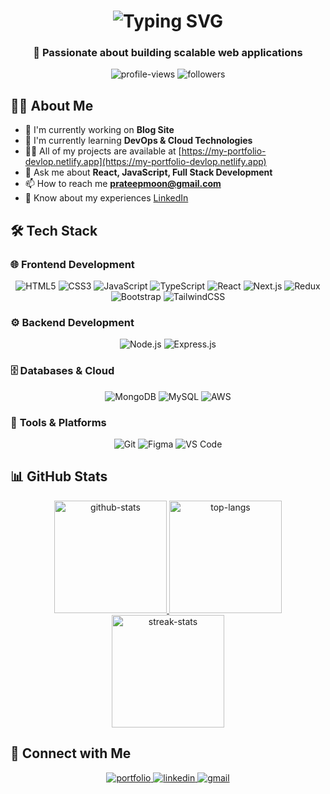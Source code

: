 <h1 align="center"> 
  <img src="https://readme-typing-svg.herokuapp.com/?font=Fira+Code&size=35&duration=4000&pause=1000&color=22C55E&center=true&vCenter=true&width=600&height=70&lines=Hi+👋,+I'm+Muneshwar+Prateep;Full+Stack+Developer;Cloud+Enthusiast;Problem+Solver" alt="Typing SVG" />
</h1>

<h3 align="center">🚀 Passionate about building scalable web applications</h3>

<p align="center">
  <img src="https://komarev.com/ghpvc/?username=prateep-coder&label=Profile%20views&color=0e75b6&style=flat" alt="profile-views" />
  <img src="https://img.shields.io/github/followers/prateep-coder?label=Follow&style=social" alt="followers" />
</p>

## 👨‍💻 About Me

- 🔭 I'm currently working on **Blog Site**
- 🌱 I'm currently learning **DevOps & Cloud Technologies**
- 👨‍💻 All of my projects are available at [https://my-portfolio-devlop.netlify.app](https://my-portfolio-devlop.netlify.app)
- 💬 Ask me about **React, JavaScript, Full Stack Development**
- 📫 How to reach me **prateepmoon@gmail.com**
- 📄 Know about my experiences [LinkedIn](https://www.linkedin.com/in/muneshwar-prateep)

## 🛠️ Tech Stack

### 🌐 **Frontend Development**
<div align="center">
  
![HTML5](https://img.shields.io/badge/HTML5-E34F26?style=for-the-badge&logo=html5&logoColor=white)
![CSS3](https://img.shields.io/badge/CSS3-1572B6?style=for-the-badge&logo=css3&logoColor=white)
![JavaScript](https://img.shields.io/badge/JavaScript-F7DF1E?style=for-the-badge&logo=javascript&logoColor=black)
![TypeScript](https://img.shields.io/badge/TypeScript-007ACC?style=for-the-badge&logo=typescript&logoColor=white)
![React](https://img.shields.io/badge/React-20232A?style=for-the-badge&logo=react&logoColor=61DAFB)
![Next.js](https://img.shields.io/badge/Next.js-000000?style=for-the-badge&logo=next.js&logoColor=white)
![Redux](https://img.shields.io/badge/Redux-593D88?style=for-the-badge&logo=redux&logoColor=white)
![Bootstrap](https://img.shields.io/badge/Bootstrap-563D7C?style=for-the-badge&logo=bootstrap&logoColor=white)
![TailwindCSS](https://img.shields.io/badge/Tailwind_CSS-38B2AC?style=for-the-badge&logo=tailwind-css&logoColor=white)

</div>

### ⚙️ **Backend Development**
<div align="center">
  
![Node.js](https://img.shields.io/badge/Node.js-339933?style=for-the-badge&logo=nodedotjs&logoColor=white)
![Express.js](https://img.shields.io/badge/Express.js-000000?style=for-the-badge&logo=express&logoColor=white)

</div>

### 🗄️ **Databases & Cloud**
<div align="center">
  
![MongoDB](https://img.shields.io/badge/MongoDB-4EA94B?style=for-the-badge&logo=mongodb&logoColor=white)
![MySQL](https://img.shields.io/badge/MySQL-005C84?style=for-the-badge&logo=mysql&logoColor=white)
![AWS](https://img.shields.io/badge/AWS-FF9900?style=for-the-badge&logo=amazonaws&logoColor=white)

</div>

### 🔧 **Tools & Platforms**
<div align="center">
  
![Git](https://img.shields.io/badge/Git-F05032?style=for-the-badge&logo=git&logoColor=white)
![Figma](https://img.shields.io/badge/Figma-F24E1E?style=for-the-badge&logo=figma&logoColor=white)
![VS Code](https://img.shields.io/badge/VS_Code-0078D4?style=for-the-badge&logo=visual%20studio%20code&logoColor=white)

</div>

## 📊 GitHub Stats

<div align="center">
  
  <a href="https://github.com/prateep-coder">
    <img height="180em" src="https://github-readme-stats.vercel.app/api?username=prateep-coder&show_icons=true&theme=radical&include_all_commits=true&count_private=true&border_radius=10&animation=true" alt="github-stats"/>
    <img height="180em" src="https://github-readme-stats.vercel.app/api/top-langs/?username=prateep-coder&layout=compact&theme=radical&langs_count=8&border_radius=10&animation=true" alt="top-langs"/>
  </a>
  
</div>

<div align="center">
  
  <img src="https://github-readme-streak-stats.herokuapp.com/?user=prateep-coder&theme=radical&border_radius=10&animation=true" alt="streak-stats" height="180"/>
  
</div>

## 🤝 Connect with Me

<div align="center">

<p>
  <a href="https://my-portfolio-devlop.netlify.app" target="_blank">
    <img src="https://img.shields.io/badge/Portfolio-000000?style=for-the-badge&logo=About.me&logoColor=white" alt="portfolio"/>
  </a>
  <a href="https://www.linkedin.com/in/muneshwar-prateep" target="_blank">
    <img src="https://img.shields.io/badge/LinkedIn-0077B5?style=for-the-badge&logo=linkedin&logoColor=white" alt="linkedin"/>
  </a>
  <a href="mailto:prateepmoon@gmail.com">
    <img src="https://img.shields.io/badge/Gmail-D14836?style=for-the-badge&logo=gmail&logoColor=white" alt="gmail"/>
  </a>
</p>

</div>
